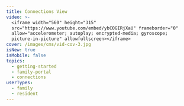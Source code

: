 ```yaml
---
title: Connections View
video: >-
  <iframe width="560" height="315"
  src="https://www.youtube.com/embed/ybCOGIRjXaU" frameborder="0"
  allow="accelerometer; autoplay; encrypted-media; gyroscope;
  picture-in-picture" allowfullscreen></iframe>
cover: /images/cms/vid-cov-3.jpg
isNew: true
isMobile: false
topics:
  - getting-started
  - family-portal
  - connections
userTypes:
  - family
  - resident
---
```


